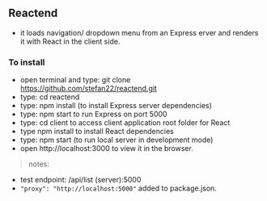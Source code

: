 ## Reactend
- it loads navigation/ dropdown menu from an Express erver and renders it with React in the client side.


### To install

- open terminal and type: git clone https://github.com/stefan22/reactend.git
- type: cd reactend
- type: npm install (to install Express server dependencies)
- type: npm start to run Express on port 5000
- type: cd client to access client application root folder for React
- type npm install to install React dependencies
- type: npm start (to run local server in development mode)
- open http://localhost:3000 to view it in the browser.

> notes:
+ test endpoint: /api/list (server):5000
+ `"proxy": "http://localhost:5000"` added to package.json.


